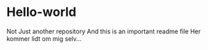 # Hello-world
Not Just another repository
And this is an important readme file
Her kommer lidt om mig selv... 
